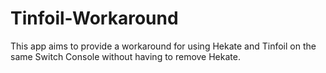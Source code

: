 # Tinfoil-Workaround
This app aims to provide a workaround for using Hekate and Tinfoil on the same Switch Console without having to remove Hekate.
